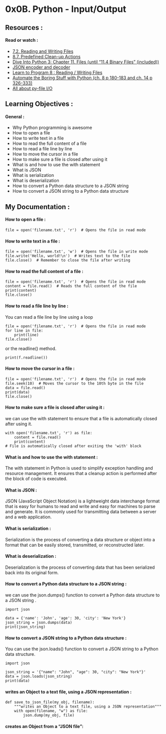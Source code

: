 # 0x0B. Python - Input/Output

## Resources :

#### Read or watch :

<ul>
    <li> <a href = "https://docs.python.org/3/tutorial/inputoutput.html#reading-and-writing-files">7.2. Reading and Writing Files</a></li>
    <li> <a href = "https://docs.python.org/3/tutorial/errors.html#predefined-clean-up-actions">8.7. Predefined Clean-up Actions</a></li>
    <li> <a href = "https://histo.ucsf.edu/BMS270/diveintopython3-r802.pdf">Dive Into Python 3: Chapter 11. Files (until “11.4 Binary Files” (included))</a></li>
    <li> <a href = "https://docs.python.org/3/library/json.html">JSON encoder and decoder</a></li>
    <li> <a href = "https://www.youtube.com/watch?v=EukxMIsNeqU">Learn to Program 8 : Reading / Writing Files </a></li>
    <li> <a href = "https://automatetheboringstuff.com/">Automate the Boring Stuff with Python (ch. 8 p 180-183 and ch. 14 p 326-333) </a></li>
    <li> <a href = "https://techvidvan.com/tutorials/python-file-read-write/">All about py-file I/O </a></li>

</ul>

## Learning Objectives :

#### General :

<ul>
  <li>Why Python programming is awesome</li>
  <li>How to open a file</li>
  <li>How to write text in a file</li>
  <li>How to read the full content of a file</li>
  <li>How to read a file line by line</li>
  <li>How to move the cursor in a file</li>
  <li>How to make sure a file is closed after using it</li>
  <li>What is and how to use the with statement</li>
  <li>What is JSON</li>
  <li>What is serialization</li>
  <li>What is deserialization</li>
  <li>How to convert a Python data structure to a JSON string</li>
  <li>How to convert a JSON string to a Python data structure</li>
</ul>

## My Documentation : 

#### How to open a file : 
```
file = open('filename.txt', 'r')  # Opens the file in read mode

```

#### How to write text in a file : 

```
file = open('filename.txt', 'w')  # Opens the file in write mode
file.write('Hello, world!\n')  # Writes text to the file
file.close()  # Remember to close the file after writing

```

#### How to read the full content of a file :

```
file = open('filename.txt', 'r')  # Opens the file in read mode
content = file.read()  # Reads the full content of the file
print(content)
file.close()

```

#### How to read a file line by line :

<p> You can read a file line by line using a loop  </p>


```
file = open('filename.txt', 'r')  # Opens the file in read mode
for line in file:
    print(line)
file.close()

```
<p> or the readline() method. </p>

```
print(f.readline())

```

#### How to move the cursor in a file :

```
file = open('filename.txt', 'r')  # Opens the file in read mode
file.seek(10)  # Moves the cursor to the 10th byte in the file
data = file.read()
print(data)
file.close()

```

#### How to make sure a file is closed after using it :

<p>we can use the with statement to ensure that a file is automatically closed after using it. </p>

```
with open('filename.txt', 'r') as file:
    content = file.read()
    print(content)
# File is automatically closed after exiting the 'with' block

```

#### What is and how to use the with statement :

<p>The with statement in Python is used to simplify exception handling and resource management. It ensures that a cleanup action is performed after the block of code is executed.</p>

#### What is JSON :
<p>JSON (JavaScript Object Notation) is a lightweight data interchange format that is easy for humans to read and write and easy for machines to parse and generate. It is commonly used for transmitting data between a server and a web application.</p>

#### What is serialization :
<p>Serialization is the process of converting a data structure or object into a format that can be easily stored, transmitted, or reconstructed later.</p>

#### What is deserialization :
<p>Deserialization is the process of converting data that has been serialized back into its original form.</p>

#### How to convert a Python data structure to a JSON string :
<p> we can use the json.dumps() function to convert a Python data structure to a JSON string .</p>

```
import json

data = {'name': 'John', 'age': 30, 'city': 'New York'}
json_string = json.dumps(data)
print(json_string)

```

#### How to convert a JSON string to a Python data structure :
<p> You can use the json.loads() function to convert a JSON string to a Python data structure. </p>

```
import json

json_string = '{"name": "John", "age": 30, "city": "New York"}'
data = json.loads(json_string)
print(data)

```

#### writes an Object to a text file, using a JSON representation :

```
def save_to_json_file(my_obj, filename):
    """writes an Object to a text file, using a JSON representation"""
    with open(filename, "w") as file:
        json.dump(my_obj, file)

```

#### creates an Object from a “JSON file”:

```

```